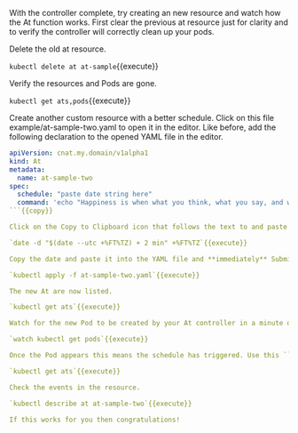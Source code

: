 With the controller complete, try creating an new resource and watch how the At function works.  First clear the previous at resource just for clarity and to verify the controller will correctly clean up your pods.

Delete the old at resource.

`kubectl delete at at-sample`{{execute}}

Verify the resources and Pods are gone.

`kubectl get ats,pods`{{execute}}

Create another custom resource with a better schedule. Click on this file example/at-sample-two.yaml to open it in the editor. Like before, add the following declaration to the opened YAML file in the editor.

```yaml
apiVersion: cnat.my.domain/v1alpha1
kind: At
metadata:
  name: at-sample-two
spec:
  schedule: "paste date string here"
  command: 'echo "Happiness is when what you think, what you say, and what you do are in harmony."'
```{{copy}}

Click on the Copy to Clipboard icon that follows the text to and paste it into the editor. For the declared schedule time  add a server time that will be 1-2 minutes from now.

`date -d "$(date --utc +%FT%TZ) + 2 min" +%FT%TZ`{{execute}}

Copy the date and paste it into the YAML file and **immediately** Submit this resource declaration to Kubernetes.

`kubectl apply -f at-sample-two.yaml`{{execute}}

The new At are now listed.

`kubectl get ats`{{execute}}

Watch for the new Pod to be created by your At controller in a minute or so.

`watch kubectl get pods`{{execute}}

Once the Pod appears this means the schedule has triggered. Use this ```clear```{{execute interrupt}} to break out of the watch or press <kbd>Ctrl</kbd>+<kbd>C</kbd>. Check the Phase.

`kubectl get ats`{{execute}}

Check the events in the resource.

`kubectl describe at at-sample-two`{{execute}}

If this works for you then congratulations!
